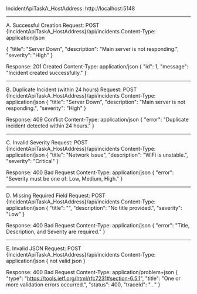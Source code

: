 IncidentApiTaskA_HostAddress: http://localhost:5148

---

A. Successful Creation
Request:
POST {IncidentApiTaskA_HostAddress}/api/incidents
Content-Type: application/json

{
  "title": "Server Down",
  "description": "Main server is not responding.",
  "severity": "High"
}

Response:
201 Created
Content-Type: application/json
{
  "id": 1,
  "message": "Incident created successfully."
}

---

B. Duplicate Incident (within 24 hours)
Request:
POST {IncidentApiTaskA_HostAddress}/api/incidents
Content-Type: application/json
{
  "title": "Server Down",
  "description": "Main server is not responding.",
  "severity": "High"
}

Response:
409 Conflict
Content-Type: application/json
{
  "error": "Duplicate incident detected within 24 hours."
}

---

C. Invalid Severity
Request:
POST {IncidentApiTaskA_HostAddress}/api/incidents
Content-Type: application/json
{
  "title": "Network Issue",
  "description": "WiFi is unstable.",
  "severity": "Critical"
}

Response:
400 Bad Request
Content-Type: application/json
{
  "error": "Severity must be one of: Low, Medium, High."
}

---

D. Missing Required Field
Request:
POST {IncidentApiTaskA_HostAddress}/api/incidents
Content-Type: application/json
{
  "title": "",
  "description": "No title provided.",
  "severity": "Low"
}

Response:
400 Bad Request
Content-Type: application/json
{
  "error": "Title, Description, and Severity are required."
}

---

E. Invalid JSON
Request:
POST {IncidentApiTaskA_HostAddress}/api/incidents
Content-Type: application/json
{ not valid json }

Response:
400 Bad Request
Content-Type: application/problem+json
{
  "type": "https://tools.ietf.org/html/rfc7231#section-6.5.1",
  "title": "One or more validation errors occurred.",
  "status": 400,
  "traceId": "..."
} 
